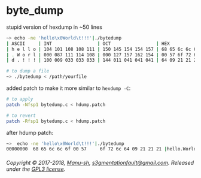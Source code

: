 # byte_dump
stupid version of hexdump in ~50 lines


```bash
~> echo -ne 'hello\x0World\t!!!'|./bytedump
| ASCII     | INT                 | OCT                 | HEX            |
| h e l l o | 104 101 108 108 111 | 150 145 154 154 157 | 68 65 6c 6c 6f |
| . W o r l | 000 087 111 114 108 | 000 127 157 162 154 | 00 57 6f 72 6c |
| d . ! ! ! | 100 009 033 033 033 | 144 011 041 041 041 | 64 09 21 21 21 |

```


```bash
# to dump a file
~> ./bytedump < /path/yourfile
```


 added patch to make it more similar to `hexdump -C`:
 
 ```bash
 # to apply
 patch -Nfsp1 bytedump.c < hdump.patch
 
 # to revert
 patch -Rfsp1 bytedump.c < hdump.patch
```

after hdump patch:
```bash
~>  echo -ne 'hello\x0World\t!!!'|./bytedump
00000000  68 65 6c 6c 6f 00 57     6f 72 6c 64 09 21 21 21 |hello.World.!!! |
```


###### Copyright © 2017-2018, [Manu-sh](https://github.com/Manu-sh), s3gmentationfault@gmail.com. Released under the [GPL3 license](LICENSE).
